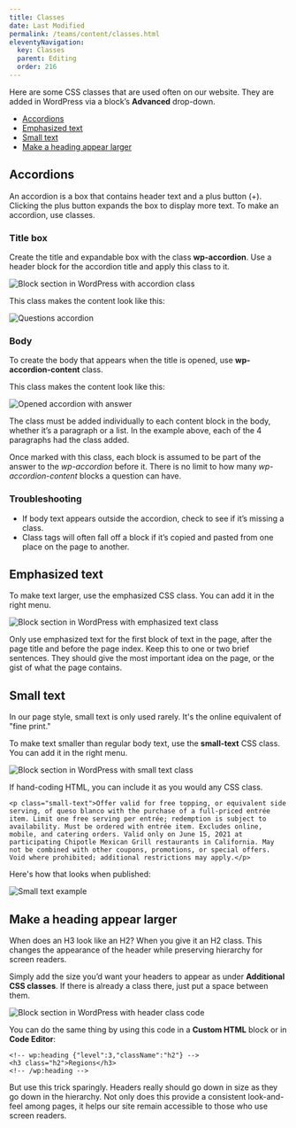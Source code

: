 ```yaml
---
title: Classes
date: Last Modified 
permalink: /teams/content/classes.html
eleventyNavigation:
  key: Classes
  parent: Editing
  order: 216
---
```


Here are some CSS classes that are used often on our website. They are added in WordPress via a block’s **Advanced** drop-down.

* [Accordions](#accordions)
* [Emphasized text](#emphasized-text)
* [Small text](#small-text)
* [Make a heading appear larger](#make-a-heading-appear-larger)

## Accordions

An accordion is a box that contains header text and a plus button (+). Clicking the plus button expands the box to display more text. To make an accordion, use classes.

### Title box

Create the title and expandable box with the class **wp-accordion**. Use a header block for the accordion title and apply this class to it.

![Block section in WordPress with accordion class](https://cagov.github.io/covid19.ca.gov-site-eng-playbook//content/images/wp-accordion.png)

This class makes the content look like this:

![Questions accordion](https://cagov.github.io/covid19.ca.gov-site-eng-playbook//content/images/questions.png)

### Body

To create the body that appears when the title is opened, use **wp-accordion-content** class. 

This class makes the content look like this:

![Opened accordion with answer](https://cagov.github.io/covid19.ca.gov-site-eng-playbook//content/images/answers.png)

The class must be added individually to each content block in the body, whether it’s a paragraph or a list. In the example above, each of the 4 paragraphs had the class added.

Once marked with this class, each block is assumed to be part of the answer to the *wp-accordion* before it. There is no limit to how many *wp-accordion-content* blocks a question can have.

### Troubleshooting

* If body text appears outside the accordion, check to see if it’s missing a class.
* Class tags will often fall off a block if it’s copied and pasted from one place on the page to another.

## Emphasized text

To make text larger, use the emphasized CSS class. You can add it in the right menu.

![Block section in WordPress with emphasized text class](https://cagov.github.io/covid19.ca.gov-site-eng-playbook//content/images/emphasized.png)

Only use emphasized text for the first block of text in the page, after the page title and before the page index. Keep this to one or two brief sentences. They should give the most important idea on the page, or the gist of what the page contains.

## Small text

In our page style, small text is only used rarely. It's the online equivalent of "fine print."

To make text smaller than regular body text, use the **small-text** CSS class. You can add it in the right menu.

![Block section in WordPress with small text class](https://cagov.github.io/covid19.ca.gov-site-eng-playbook//content/images/small-text.png)

If hand-coding HTML, you can include it as you would any CSS class.

```
<p class="small-text">Offer valid for free topping, or equivalent side serving, of queso blanco with the purchase of a full-priced entrée item. Limit one free serving per entrée; redemption is subject to availability. Must be ordered with entrée item. Excludes online, mobile, and catering orders. Valid only on June 15, 2021 at participating Chipotle Mexican Grill restaurants in California. May not be combined with other coupons, promotions, or special offers. Void where prohibited; additional restrictions may apply.</p>
```

Here's how that looks when published:

![Small text example](https://cagov.github.io/covid19.ca.gov-site-eng-playbook//content/images/small-text-example.png)

## Make a heading appear larger

When does an H3 look like an H2? When you give it an H2 class. This changes the appearance of the header while preserving hierarchy for screen readers.

Simply add the size you’d want your headers to appear as under **Additional CSS classes**. If there is already a class there, just put a space between them.

![Block section in WordPress with header class code](https://cagov.github.io/covid19.ca.gov-site-eng-playbook//content/images/header-class-in-block.jpg)

You can do the same thing by using this code in a **Custom HTML** block or in **Code Editor**:

```
<!-- wp:heading {"level":3,"className":"h2"} -->
<h3 class="h2">Regions</h3>
<!-- /wp:heading -->
```

But use this trick sparingly. Headers really should go down in size as they go down in the hierarchy. Not only does this provide a consistent look-and-feel among pages, it helps our site remain accessible to those who use screen readers. 




